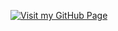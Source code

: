 [![Visit my GitHub Page](https://img.shields.io/badge/GitHub-Visit%20Page-blue)](https://omvijaysharma.github.io/om/)
